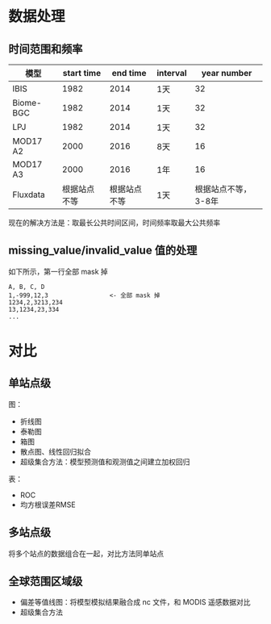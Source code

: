 # 数据处理
## 时间范围和频率

| 模型      | start time   | end time     | interval | year number  |
|-----------|--------------|--------------|----------|--------------|
| IBIS      | 1982         | 2014         | 1天      | 32           |
| Biome-BGC | 1982         | 2014         | 1天      | 32           |
| LPJ       | 1982         | 2014         | 1天      | 32           |
| MOD17 A2  | 2000         | 2016         | 8天      | 16           |
| MOD17 A3  | 2000         | 2016         | 1年      | 16           |
| Fluxdata  | 根据站点不等 | 根据站点不等 | 1天      | 根据站点不等，3-8年 |

现在的解决方法是：取最长公共时间区间，时间频率取最大公共频率

## missing_value/invalid_value 值的处理
如下所示，第一行全部 mask 掉
```
A, B, C, D 
1,-999,12,3                 <- 全部 mask 掉
1234,2,3213,234
13,1234,23,334
...
```

# 对比
## 单站点级
图：
- 折线图
- 泰勒图
- 箱图
- 散点图、线性回归拟合
- 超级集合方法：模型预测值和观测值之间建立加权回归

表：
- ROC
- 均方根误差RMSE

## 多站点级
将多个站点的数据组合在一起，对比方法同单站点

## 全球范围区域级
- 偏差等值线图：将模型模拟结果融合成 nc 文件，和 MODIS 遥感数据对比
- 超级集合方法